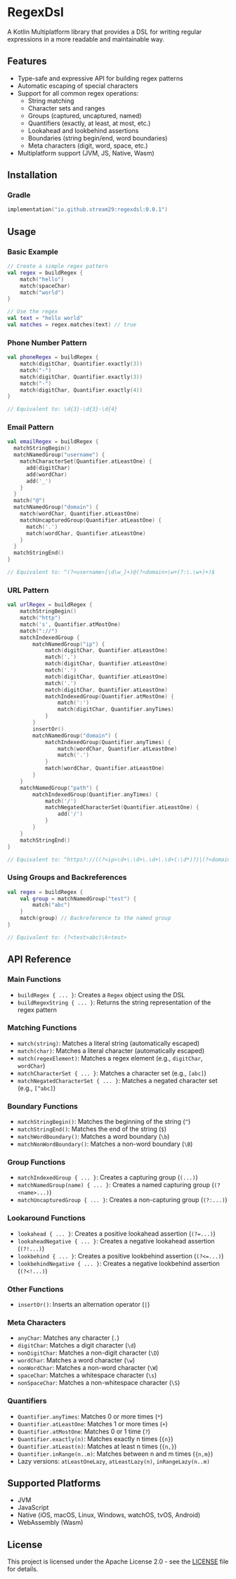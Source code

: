 # RegexDsl

A Kotlin Multiplatform library that provides a DSL for writing regular expressions in a more readable and maintainable way.

## Features

- Type-safe and expressive API for building regex patterns
- Automatic escaping of special characters
- Support for all common regex operations:
  - String matching
  - Character sets and ranges
  - Groups (captured, uncaptured, named)
  - Quantifiers (exactly, at least, at most, etc.)
  - Lookahead and lookbehind assertions
  - Boundaries (string begin/end, word boundaries)
  - Meta characters (digit, word, space, etc.)
- Multiplatform support (JVM, JS, Native, Wasm)

## Installation

### Gradle 

```kotlin
implementation("io.github.stream29:regexdsl:0.0.1")
```

## Usage

### Basic Example

```kotlin
// Create a simple regex pattern
val regex = buildRegex {
    match("hello")
    match(spaceChar)
    match("world")
}

// Use the regex
val text = "hello world"
val matches = regex.matches(text) // true
```

### Phone Number Pattern

```kotlin
val phoneRegex = buildRegex {
    match(digitChar, Quantifier.exactly(3))
    match("-")
    match(digitChar, Quantifier.exactly(3))
    match("-")
    match(digitChar, Quantifier.exactly(4))
}

// Equivalent to: \d{3}-\d{3}-\d{4}
```

### Email Pattern

```kotlin
val emailRegex = buildRegex {
  matchStringBegin()
  matchNamedGroup("username") {
    matchCharacterSet(Quantifier.atLeastOne) {
      add(digitChar)
      add(wordChar)
      add('_')
    }
  }
  match("@")
  matchNamedGroup("domain") {
    match(wordChar, Quantifier.atLeastOne)
    matchUncapturedGroup(Quantifier.atLeastOne) {
      match('.')
      match(wordChar, Quantifier.atLeastOne)
    }
  }
  matchStringEnd()
}

// Equivalent to: ^(?<username>[\d\w_]+)@(?<domain>\w+(?:\.\w+)+)$
```

### URL Pattern

```kotlin
val urlRegex = buildRegex {
    matchStringBegin()
    match("http")
    match('s', Quantifier.atMostOne)
    match("://")
    matchIndexedGroup {
        matchNamedGroup("ip") {
            match(digitChar, Quantifier.atLeastOne)
            match('.')
            match(digitChar, Quantifier.atLeastOne)
            match('.')
            match(digitChar, Quantifier.atLeastOne)
            match('.')
            match(digitChar, Quantifier.atLeastOne)
            matchIndexedGroup(Quantifier.atMostOne) {
                match(':')
                match(digitChar, Quantifier.anyTimes)
            }
        }
        insertOr()
        matchNamedGroup("domain") {
            matchIndexedGroup(Quantifier.anyTimes) {
                match(wordChar, Quantifier.atLeastOne)
                match('.')
            }
            match(wordChar, Quantifier.atLeastOne)
        }
    }
    matchNamedGroup("path") {
        matchIndexedGroup(Quantifier.anyTimes) {
            match('/')
            matchNegatedCharacterSet(Quantifier.atLeastOne) {
                add('/')
            }
        }
    }
    matchStringEnd()
}

// Equivalent to: ^https?://((?<ip>\d+\.\d+\.\d+\.\d+(:\d*)?)|(?<domain>(\w+\.)*\w+))(?<path>(/[^/]+)*)$
```

### Using Groups and Backreferences

```kotlin
val regex = buildRegex {
    val group = matchNamedGroup("test") {
        match("abc")
    }
    match(group) // Backreference to the named group
}

// Equivalent to: (?<test>abc)\k<test>
```

## API Reference

### Main Functions

- `buildRegex { ... }`: Creates a `Regex` object using the DSL
- `buildRegexString { ... }`: Returns the string representation of the regex pattern

### Matching Functions

- `match(string)`: Matches a literal string (automatically escaped)
- `match(char)`: Matches a literal character (automatically escaped)
- `match(regexElement)`: Matches a regex element (e.g., `digitChar`, `wordChar`)
- `matchCharacterSet { ... }`: Matches a character set (e.g., `[abc]`)
- `matchNegatedCharacterSet { ... }`: Matches a negated character set (e.g., `[^abc]`)

### Boundary Functions

- `matchStringBegin()`: Matches the beginning of the string (`^`)
- `matchStringEnd()`: Matches the end of the string (`$`)
- `matchWordBoundary()`: Matches a word boundary (`\b`)
- `matchNonWordBoundary()`: Matches a non-word boundary (`\B`)

### Group Functions

- `matchIndexedGroup { ... }`: Creates a capturing group (`(...)`)
- `matchNamedGroup(name) { ... }`: Creates a named capturing group (`(?<name>...)`)
- `matchUncapturedGroup { ... }`: Creates a non-capturing group (`(?:...)`)

### Lookaround Functions

- `lookahead { ... }`: Creates a positive lookahead assertion (`(?=...)`)
- `lookaheadNegative { ... }`: Creates a negative lookahead assertion (`(?!...)`)
- `lookbehind { ... }`: Creates a positive lookbehind assertion (`(?<=...)`)
- `lookbehindNegative { ... }`: Creates a negative lookbehind assertion (`(?<!...)`)

### Other Functions

- `insertOr()`: Inserts an alternation operator (`|`)

### Meta Characters

- `anyChar`: Matches any character (`.`)
- `digitChar`: Matches a digit character (`\d`)
- `nonDigitChar`: Matches a non-digit character (`\D`)
- `wordChar`: Matches a word character (`\w`)
- `nonWordChar`: Matches a non-word character (`\W`)
- `spaceChar`: Matches a whitespace character (`\s`)
- `nonSpaceChar`: Matches a non-whitespace character (`\S`)

### Quantifiers

- `Quantifier.anyTimes`: Matches 0 or more times (`*`)
- `Quantifier.atLeastOne`: Matches 1 or more times (`+`)
- `Quantifier.atMostOne`: Matches 0 or 1 time (`?`)
- `Quantifier.exactly(n)`: Matches exactly n times (`{n}`)
- `Quantifier.atLeast(n)`: Matches at least n times (`{n,}`)
- `Quantifier.inRange(n..m)`: Matches between n and m times (`{n,m}`)
- Lazy versions: `atLeastOneLazy`, `atLeastLazy(n)`, `inRangeLazy(n..m)`

## Supported Platforms

- JVM
- JavaScript
- Native (iOS, macOS, Linux, Windows, watchOS, tvOS, Android)
- WebAssembly (Wasm)

## License

This project is licensed under the Apache License 2.0 - see the [LICENSE](https://www.apache.org/licenses/LICENSE-2.0) file for details.
